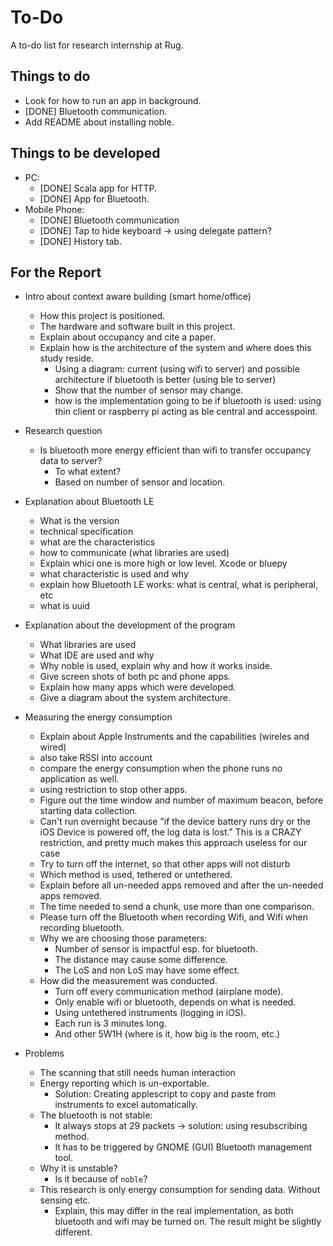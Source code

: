 To-Do
=====
A to-do list for research internship at Rug.

Things to do
------------
- Look for how to run an app in background.
- [DONE] Bluetooth communication.
- Add README about installing noble.

Things to be developed
----------------------
- PC:
	- [DONE] Scala app for HTTP.
	- [DONE] App for Bluetooth.
- Mobile Phone:
	- [DONE] Bluetooth communication
	- [DONE] Tap to hide keyboard -> using delegate pattern?
	- [DONE] History tab.
	
For the Report
--------------
- Intro about context aware building (smart home/office)
	- How this project is positioned.
	- The hardware and software built in this project.
	- Explain about occupancy and cite a paper.
	- Explain how is the architecture of the system and where does this study reside.
		- Using a diagram: current (using wifi to server) and possible architecture if bluetooth is better (using ble to server)
		- Show that the number of sensor may change.
		- how is the implementation going to be if bluetooth is used: using thin client or raspberry pi acting as ble central and accesspoint.

- Research question
	- Is bluetooth more energy efficient than wifi to transfer occupancy data to server?
		- To what extent?
		- Based on number of sensor and location.
	
- Explanation about Bluetooth LE
	- What is the version
	- technical specification
	- what are the characteristics
	- how to communicate (what libraries are used)
	- Explain whici one is more high or low level. Xcode or bluepy
	- what characteristic is used and why
	- explain how Bluetooth LE works: what is central, what is peripheral, etc
	- what is uuid
	
- Explanation about the development of the program
	- What libraries are used
	- What IDE are used and why
	- Why noble is used, explain why and how it works inside.
	- Give screen shots of both pc and phone apps.
	- Explain how many apps which were developed.
	- Give a diagram about the system architecture.
	
- Measuring the energy consumption
	- Explain about Apple Instruments and the capabilities (wireles and wired)
	- also take RSSI into account
	- compare the energy consumption when the phone runs no application as well.
	- using restriction to stop other apps.
	- Figure out the time window and number of maximum beacon, before starting data collection.
	- Can't run overnight because "if the device battery runs dry or the iOS Device is powered off, the log data is lost." This is a CRAZY restriction, and pretty much makes this approach useless for our case 
	- Try to turn off the internet, so that other apps will not disturb
	- Which method is used, tethered or untethered.
	- Explain before all un-needed apps removed and after the un-needed apps removed.
	- The time needed to send a chunk, use more than one comparison.
	- Please turn off the Bluetooth when recording Wifi, and Wifi when recording bluetooth.
	- Why we are choosing those parameters:
		- Number of sensor is impactful esp. for bluetooth.
		- The distance may cause some difference.
		- The LoS and non LoS may have some effect.
	- How did the measurement was conducted.
		- Turn off every communication method (airplane mode).
		- Only enable wifi or bluetooth, depends on what is needed.
		- Using untethered instruments (logging in iOS).
		- Each run is 3 minutes long.
		- And other 5W1H (where is it, how big is the room, etc.)
	
- Problems
	- The scanning that still needs human interaction
	- Energy reporting which is un-exportable.	
		- Solution: Creating applescript to copy and paste from instruments to excel automatically.
	- The bluetooth is not stable:
		- It always stops at 29 packets -> solution: using resubscribing method.
		- It has to be triggered by GNOME (GUI) Bluetooth management tool.
	- Why it is unstable?
		- Is it because of `noble`?
	- This research is only energy consumption for sending data. Without sensing etc.
		- Explain, this may differ in the real implementation, as both bluetooth and wifi may be turned on. The result might be slightly different.